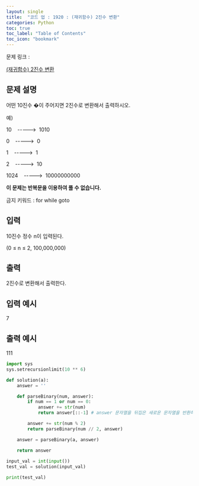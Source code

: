 ```yaml
---
layout: single
title:  "코드 업 : 1920 : (재귀함수) 2진수 변환"
categories: Python
toc: true
toc_label: "Table of Contents"
toc_icon: "bookmark"
---
```


문제 링크 :

[(재귀함수) 2진수 변환](https://codeup.kr/problem.php?id=1920)

## 문제 설명

어떤 10진수 �이 주어지면 2진수로 변환해서 출력하시오.

예)

10    ----->  1010

0    ----->  0

1    ----->  1

2    ----->  10

1024    ----->  10000000000

**이 문제는 반복문을 이용하여 풀 수 없습니다.**

금지 키워드 : for while goto

## 입력

10진수 정수 n이 입력된다.

(0 ≤ n ≤ 2, 100,000,000)

## 출력

2진수로 변환해서 출력한다.

## 입력 예시

7

## 출력 예시

111

```python
import sys
sys.setrecursionlimit(10 ** 6)

def solution(a):
    answer = ''

    def parseBinary(num, answer):
        if num == 1 or num == 0:
            answer += str(num)
            return answer[::-1] # answer 문자열을 뒤집은 새로운 문자열을 반환하는 것

        answer += str(num % 2)
        return parseBinary(num // 2, answer)

    answer = parseBinary(a, answer)

    return answer
    
input_val = int(input())
test_val = solution(input_val)

print(test_val)
```